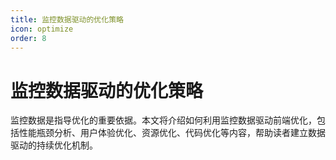 ```yaml
---
title: 监控数据驱动的优化策略
icon: optimize
order: 8
---
```


# 监控数据驱动的优化策略

监控数据是指导优化的重要依据。本文将介绍如何利用监控数据驱动前端优化，包括性能瓶颈分析、用户体验优化、资源优化、代码优化等内容，帮助读者建立数据驱动的持续优化机制。
